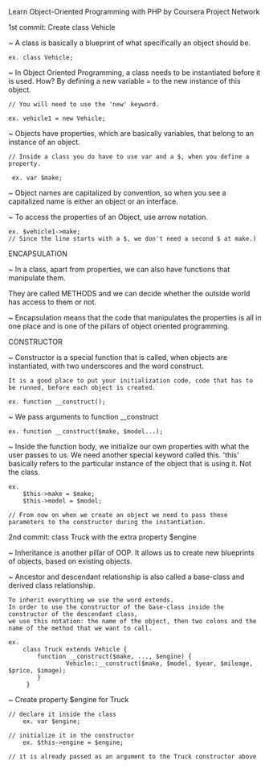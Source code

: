 Learn Object-Oriented Programming with PHP by Coursera Project Network

1st commit: Create class Vehicle


~ A class is basically a blueprint of what specifically an object should be. 

    ex. class Vehicle; 


~ In Object Oriented Programming, a class needs to be instantiated before it is used. 
    How? By defining a new variable = to the new instance of this object. 
    
    // You will need to use the 'new' keyword.
    
    ex. vehicle1 = new Vehicle;

  
~ Objects have properties, which are basically variables, that belong to an instance of an object. 
     
    // Inside a class you do have to use var and a $, when you define a property. 
    
     ex. var $make;
      


~ Object names are capitalized by convention, so when you see a capitalized name is either an object or an interface.


~ To access the properties of an Object, use arrow notation. 
    
    ex. $vehicle1->make; 
    // Since the line starts with a $, we don't need a second $ at make.)

ENCAPSULATION


~ In a class, apart from properties, we can also have functions that manipulate them. 
                        
They are called METHODS and we can decide whether the outside world has access to them or not.


~ Encapsulation means that the code that manipulates the properties is all in one place and is one of the pillars of object oriented programming.


CONSTRUCTOR

~ Constructor is a special function that is called, when objects are instantiated, with two underscores and the word construct.

    It is a good place to put your initialization code, code that has to be runned, before each object is created.

    ex. function __construct();


~ We pass arguments to function __construct

    ex. function __construct($make, $model...);

~ Inside the function body, we initialize our own properties with what the user passes to us.
    We need another special keyword called this. 
    'this' basically refers to the particular instance of the object that is using it. Not the class.
    
    ex. 
        $this->make = $make; 
	    $this->model = $model;

    // From now on when we create an object we need to pass these parameters to the constructor during the instantiation.


2nd commit: class Truck with the extra property $engine


~ Inheritance is another pillar of OOP. It allows us to create new blueprints of objects, based on existing objects. 

~ Ancestor and descendant relationship is also called a base-class and derived class relationship.

	To inherit everything we use the word extends.
	In order to use the constructor of the base-class inside the constructor of the descendant class,
 	we use this notation: the name of the object, then two colons and the name of the method that we want to call.
  
 	ex. 
	  	class Truck extends Vehicle {
	  		function __construct($make, ..., $engine) {
        			Vehicle::__construct($make, $model, $year, $mileage, $price, $image);
	   		}
		 }
~ Create property $engine for Truck 
	
 	// declare it inside the class
	 	ex. var $engine;
	
 	// initialize it in the constructor
  		ex. $this->engine = $engine;

    // it is already passed as an argument to the Truck constructor above
